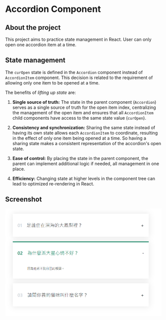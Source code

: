 # Accordion Component

## About the project

This project aims to practice state management in React. User can only open one accordion item at a time.

## State management

The `curOpen` state is defined in the `Accordion` component instead of `AccordionItem` component. This decision is related to the requirement of allowing only one item to be opened at a time.

The benefits of _lifting up state_ are:

1. **Single source of truth:** The state in the parent component (`Accordion`) serves as a single source of truth for the open item index, centralizing the management of the open item and ensures that all `AccordionItem` child components have access to the same state value (`curOpen`).

2. **Consistency and synchronization:**
   Sharing the same state instead of having its own state allows each `AccordionItem` to coordinate, resulting in the effect of only one item being opened at a time. So having a sharing state makes a consistent representation of the accordion's open state.

3. **Ease of control:**
   By placing the state in the parent component, the parent can implement additional logic if needed, all management in one place.

4. **Efficiency:**
   Changing state at higher levels in the component tree can lead to optimized re-rendering in React.

## Screenshot

![screenshot](https://github.com/Xavier-Hsiao/accordion-component/blob/master/public/accordion-demo.png)
